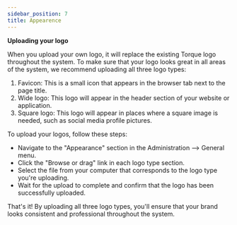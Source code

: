 ```yaml
---
sidebar_position: 7
title: Appearence 
---
```


__Uploading your logo__

When you upload your own logo, it will replace the existing Torque logo throughout the system. To make sure that your logo looks great in all areas of the system, we recommend uploading all three logo types:

1. Favicon: This is a small icon that appears in the browser tab next to the page title.
2. Wide logo: This logo will appear in the header section of your website or application.
3. Square logo: This logo will appear in places where a square image is needed, such as social media profile pictures.


To upload your logos, follow these steps:

- Navigate to the "Appearance" section in the Administration --> General menu.
- Click the "Browse or drag" link in each logo type section.
- Select the file from your computer that corresponds to the logo type you're uploading.
- Wait for the upload to complete and confirm that the logo has been successfully uploaded.

That's it! By uploading all three logo types, you'll ensure that your brand looks consistent and professional throughout the system.